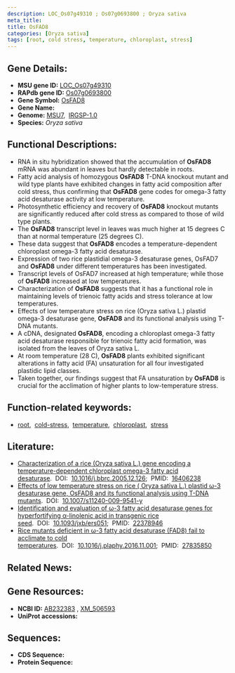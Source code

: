 ```yaml
---
description: LOC_Os07g49310 ; Os07g0693800 ; Oryza sativa
meta_title:
title: OsFAD8
categories: [Oryza sativa]
tags: [root, cold stress, temperature, chloroplast, stress]
---
```


## Gene Details:
- **MSU gene ID:** [LOC_Os07g49310](http://rice.uga.edu/cgi-bin/ORF_infopage.cgi?orf=LOC_Os07g49310)  
- **RAPdb gene ID:** [Os07g0693800](https://rapdb.dna.affrc.go.jp/locus/?name=Os07g0693800)  
- **Gene Symbol:** <u>OsFAD8</u>
- **Gene Name:**
- **Genome:**  [MSU7](http://rice.uga.edu/),&nbsp;&nbsp;[IRGSP-1.0](https://rapdb.dna.affrc.go.jp/download/irgsp1.html)
- **Species:** *Oryza sativa*

## Functional Descriptions:
   - RNA in situ hybridization showed that the accumulation of **OsFAD8** mRNA was abundant in leaves but hardly detectable in roots.
   - Fatty acid analysis of homozygous **OsFAD8** T-DNA knockout mutant and wild type plants have exhibited changes in fatty acid composition after cold stress, thus confirming that **OsFAD8** gene codes for omega-3 fatty acid desaturase activity at low temperature.
   - Photosynthetic efficiency and recovery of **OsFAD8** knockout mutants are significantly reduced after cold stress as compared to those of wild type plants.
   - The **OsFAD8** transcript level in leaves was much higher at 15 degrees C than at normal temperature (25 degrees C).
   - These data suggest that **OsFAD8** encodes a temperature-dependent chloroplast omega-3 fatty acid desaturase.
   - Expression of two rice plastidial omega-3 desaturase genes, OsFAD7 and **OsFAD8** under different temperatures has been investigated.
   - Transcript levels of OsFAD7 increased at high temperature; while those of **OsFAD8** increased at low temperatures.
   - Characterization of **OsFAD8** suggests that it has a functional role in maintaining levels of trienoic fatty acids and stress tolerance at low temperatures.
   - Effects of low temperature stress on rice (Oryza sativa L.) plastid omega-3 desaturase gene, **OsFAD8** and its functional analysis using T-DNA mutants.
   - A cDNA, designated **OsFAD8**, encoding a chloroplast omega-3 fatty acid desaturase responsible for trienoic fatty acid formation, was isolated from the leaves of Oryza sativa L.
   - At room temperature (28 C), **OsFAD8** plants exhibited significant alterations in fatty acid (FA) unsaturation for all four investigated plastidic lipid classes.
   - Taken together, our findings suggest that FA unsaturation by **OsFAD8** is crucial for the acclimation of higher plants to low-temperature stress.

## Function-related keywords:
   - [root](/tags/root/),&nbsp;&nbsp;[cold-stress](/tags/cold-stress/),&nbsp;&nbsp;[temperature](/tags/temperature/),&nbsp;&nbsp;[chloroplast](/tags/chloroplast/),&nbsp;&nbsp;[stress](/tags/stress/)

## Literature:
   - [Characterization of a rice (Oryza sativa L.) gene encoding a temperature-dependent chloroplast omega-3 fatty acid desaturase](https://www.doi.org/10.1016/j.bbrc.2005.12.126).&nbsp;&nbsp;DOI:&nbsp;&nbsp;[10.1016/j.bbrc.2005.12.126](https://www.doi.org/10.1016/j.bbrc.2005.12.126);&nbsp;&nbsp;PMID:&nbsp;&nbsp;[16406238](https://pubmed.ncbi.nlm.nih.gov/16406238/)
   - [Effects of low temperature stress on rice ( Oryza sativa L.) plastid ω-3 desaturase gene, OsFAD8 and its functional analysis using T-DNA mutants](https://www.doi.org/10.1007/s11240-009-9541-y).&nbsp;&nbsp;DOI:&nbsp;&nbsp;[10.1007/s11240-009-9541-y](https://www.doi.org/10.1007/s11240-009-9541-y)
   - [Identification and evaluation of ω-3 fatty acid desaturase genes for hyperfortifying α-linolenic acid in transgenic rice seed](https://www.doi.org/10.1093/jxb/ers051).&nbsp;&nbsp;DOI:&nbsp;&nbsp;[10.1093/jxb/ers051](https://www.doi.org/10.1093/jxb/ers051);&nbsp;&nbsp;PMID:&nbsp;&nbsp;[22378946](https://pubmed.ncbi.nlm.nih.gov/22378946/)
   - [Rice mutants deficient in ω-3 fatty acid desaturase (FAD8) fail to acclimate to cold temperatures](https://www.doi.org/10.1016/j.plaphy.2016.11.001).&nbsp;&nbsp;DOI:&nbsp;&nbsp;[10.1016/j.plaphy.2016.11.001](https://www.doi.org/10.1016/j.plaphy.2016.11.001);&nbsp;&nbsp;PMID:&nbsp;&nbsp;[27835850](https://pubmed.ncbi.nlm.nih.gov/27835850/)

## Related News:

## Gene Resources:
- **NCBI ID:**  [AB232383](http://www.ncbi.nlm.nih.gov/nuccore/AB232383)&nbsp;,&nbsp;[XM_506593](http://www.ncbi.nlm.nih.gov/nuccore/XM_506593)
- **UniProt accessions:** [](https://www.uniprot.org/uniprotkb//entry)

## Sequences:
- **CDS Sequence:**
- **Protein Sequence:**
